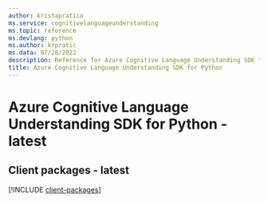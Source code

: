 ```yaml
---
author: kristapratico
ms.service: cognitivelanguageunderstanding
ms.topic: reference
ms.devlang: python
ms.author: krpratic
ms.data: 07/28/2022
description: Reference for Azure Cognitive Language Understanding SDK for Python
title: Azure Cognitive Language Understanding SDK for Python
---
```

# Azure Cognitive Language Understanding SDK for Python - latest

## Client packages - latest
[!INCLUDE [client-packages](cognitive-language-understanding-client-index.md)]